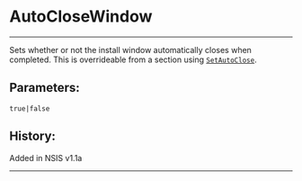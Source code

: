 # AutoCloseWindow

---

Sets whether or not the install window automatically closes when completed. This is overrideable from a section using [`SetAutoClose`][1].

## Parameters:

    true|false

## History:

Added in NSIS v1.1a

---

[1]: SetAutoClose.markdown
